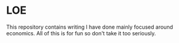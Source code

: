 # LOE
This repository contains writing I have done mainly focused around economics. All of this is for fun so don't take it too seriously. 
